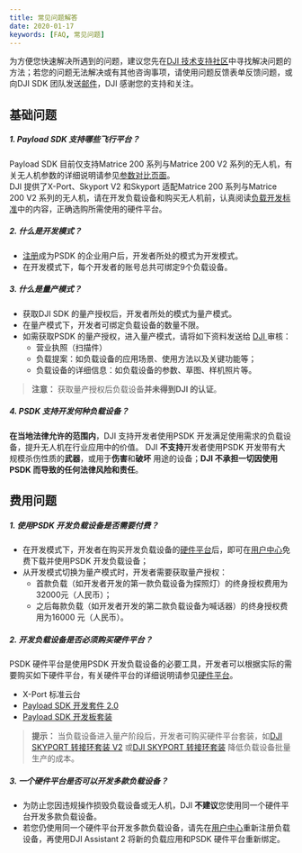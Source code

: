 ```yaml
---
title: 常见问题解答
date: 2020-01-17
keywords: [FAQ, 常见问题]
---
```

为方便您快速解决所遇到的问题，建议您先在<a href="https://djisdksupport.zendesk.com/hc/zh-cn/community/topics">DJI 技术支持社区</a>中寻找解决问题的方法；若您的问题无法解决或有其他咨询事项，请使用<a herf="https://formcrafts.com/a/dji-developer-feedback-cn">问题反馈</a>表单反馈问题，或向DJI SDK 团队发送<a href="mailto:dev@dji.com">邮件</a>，DJI 感谢您的支持和关注。

## 基础问题
##### 1. Payload SDK 支持哪些飞行平台？
Payload SDK 目前仅支持Matrice 200 系列与Matrice 200 V2 系列的无人机，有关无人机参数的详细说明请参见[参数对比页面](https://www.dji.com/cn/products/compare-m200-series?site=brandsite&from=nav)。     
DJI 提供了X-Port、Skyport V2 和Skyport 适配Matrice 200 系列与Matrice 200 V2 系列的无人机，请在开发负载设备和购买无人机前，认真阅读[负载开发标准](https://developer.dji.com/cn/payload-sdk/documentation/guide/payload-criterion.html)中的内容，正确选购所需使用的硬件平台。

##### 2. 什么是开发模式？
* <a href="https://developer.dji.com/payload-sdk/apply/" target="_blank">注册</a>成为PSDK 的企业用户后，开发者所处的模式为开发模式。 
* 在开发模式下，每个开发者的账号总共可绑定9个负载设备。 

##### 3. 什么是量产模式？
* 获取DJI SDK 的量产授权后，开发者所处的模式为量产模式。 
* 在量产模式下，开发者可绑定负载设备的数量不限。    
* 如需获取PSDK 的量产授权，进入量产模式，请将如下资料发送给 <a href="mailto:dev@dji.com">DJI </a> 审核：
  * 营业执照（扫描件）
  * 负载提案：如负载设备的应用场景、使用方法以及关键功能等；
  * 负载设备的详细信息：如负载设备的参数、草图、样机照片等。

>**注意：** 获取量产授权后负载设备**并未得到DJI 的认证**。

##### 4. PSDK 支持开发何种负载设备？
**在当地法律允许的范围内**，DJI 支持开发者使用PSDK 开发满足使用需求的负载设备，提升无人机在行业应用中的价值。
DJI **不支持**开发者使用PSDK 开发带有大规模杀伤性质的**武器**，或用于**伤害**和**破坏** 用途的设备；**DJI 不承担一切因使用PSDK 而导致的任何法律风险和责任**。

## 费用问题
##### 1. 使用PSDK 开发负载设备是否需要付费？
* 在开发模式下，开发者在购买开发负载设备的[硬件平台](../guide/hardware.html)后，即可在[用户中心](https://developer.dji.com/user/apps/#all)免费下载并使用PSDK 开发负载设备；
* 从开发模式切换为量产模式时，开发者需要获取量产授权：
  * 首款负载（如开发者开发的第一款负载设备为探照灯）的终身授权费用为32000元（人民币）；
  * 之后每款负载（如开发者开发的第二款负载设备为喊话器）的终身授权费用为16000 元（人民币）。

##### 2. 开发负载设备是否必须购买硬件平台？
PSDK 硬件平台是使用PSDK 开发负载设备的必要工具，开发者可以根据实际的需要购买如下硬件平台，有关硬件平台的详细说明请参见[硬件平台](../guide/hardware.html)。
* X-Port 标准云台
* [Payload SDK 开发套件 2.0](https://store.dji.com/cn/product/psdk-development-kit-v2)
* [Payload SDK 开发板套装](https://store.dji.com/cn/product/psdk-development-kit)
>**提示：** 当负载设备进入量产阶段后，开发者可购买硬件平台套装，如[DJI SKYPORT 转接环套装 V2](https://store.dji.com/cn/product/dji-skyport-adapter-set-v2) 或[DJI SKYPORT 转接环套装](https://store.dji.com/cn/product/dji-skyport-adapter-set) 降低负载设备批量生产的成本。

##### 3. 一个硬件平台是否可以开发多款负载设备？
* 为防止您因违规操作损毁负载设备或无人机，DJI **不建议**您使用同一个硬件平台开发多款负载设备。
* 若您仍使用同一个硬件平台开发多款负载设备，请先在[用户中心](https://developer.dji.com/user/apps/#all)重新注册负载设备，再使用DJI Assistant 2 将新的负载应用和PSDK 硬件平台重新绑定。